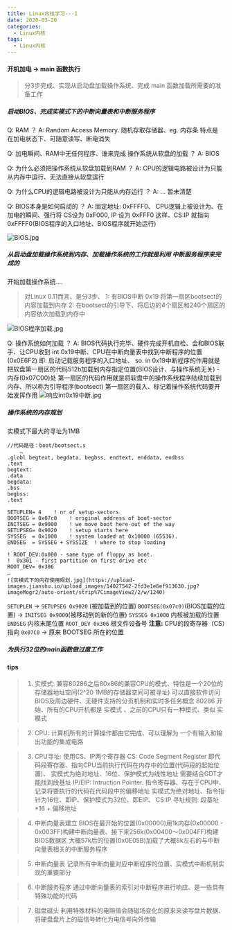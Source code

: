 ```yaml
---
title: Linux内核学习---1
date: 2020-03-20
categories:
  - Linux内核
tags:
  - Linux内核
---
```


#### 开机加电 -> main 函数执行

> 分3步完成、实现从启动盘加载操作系统、完成 main 函数加载所需要的准备工作



##### 启动BIOS、完成实模式下的中断向量表和中断服务程序
Q: RAM ？
A: Random Access Memory. 随机存取存储器、eg. 内存条 
   特点是 在加电状态下、可随意读写、断电消失

Q: 加电瞬间、RAM中无任何程序、谁来完成 操作系统从软盘的加载 ？
A: BIOS

Q: 为什么必须把操作系统从软盘加载到RAM ？
A: CPU的逻辑电路被设计为只能从内存中运行、无法直接从软盘运行

Q: 为什么CPU的逻辑电路被设计为只能从内存运行 ？
A: ... 暂未清楚

Q: BIOS本身是如何启动的 ？
A: 固定地址: 0xFFFF0、 
   CPU逻辑上被设计为、在加电的瞬间、强行将 CS设为 0xF000, IP 设为 0xFFF0 
   这样、CS:IP 就指向 0xFFFF0(BIOS程序的入口地址、BIOS程序就开始运行)
   
![BIOS.jpg](https://upload-images.jianshu.io/upload_images/14027542-bc3706ad36a398b8.jpg?imageMogr2/auto-orient/strip%7CimageView2/2/w/1240)


##### 从启动盘加载操作系统到内存、加载操作系统的工作就是利用 中断服务程序来完成的
开始加载操作系统....
> 对Linux 0.11而言、是分3步、
  1: 有BIOS中断 0x19 将第一扇区bootsect的内容加载到内存
  2: 在bootsect的引导下、将后边的4个扇区和240个扇区的内容依次加载到内存中
  
![BIOS程序加载.jpg](https://upload-images.jianshu.io/upload_images/14027542-8467ab9c24c4efbc.jpg?imageMogr2/auto-orient/strip%7CimageView2/2/w/1240)

Q: 操作系统如何加载 ？
A: BIOS代码执行完毕、硬件完成开机自检、会和BIOS联手、让CPU收到 int 0x19中断、CPU在中断向量表中找到中断程序的位置(0x0E6F2)
   即: 启动记载服务程序的入口地址、
   so. in 0x19中断程序的作用就是把软盘第一扇区的代码512b加载到内存指定位置(BIOS设计、与操作系统无关) - 内存(0x07C00)处
   第一扇区的代码作用就是将软盘中的操作系统程序陆续加载到内存、所以称为引导程序(bootsect)
   第一扇区的载入、标记着操作系统代码要开始发挥作用
![响应int0x19中断.jpg](https://upload-images.jianshu.io/upload_images/14027542-482d2aaafa61ffa8.jpg?imageMogr2/auto-orient/strip%7CimageView2/2/w/1240)

   
   
##### 操作系统的内存规划

实模式下最大的寻址为1MB

```
//代码路径：boot/bootsect.s  
    …  
.globl begtext, begdata, begbss, endtext, enddata, endbss  
.text  
begtext:  
.data  
begdata:  
.bss  
begbss:  
.text  
 
SETUPLEN= 4    ! nr of setup-sectors  
BOOTSEG = 0x07c0    ! original address of boot-sector  
INITSEG = 0x9000    ! we move boot here-out of the way  
SETUPSEG= 0x9020    ! setup starts here  
SYSSEG  = 0x1000    ! system loaded at 0x10000 (65536).  
ENDSEG  = SYSSEG + SYSSIZE  ! where to stop loading  
 
! ROOT_DEV:0x000 - same type of floppy as boot.  
!  0x301 - first partition on first drive etc  
ROOT_DEV= 0x306 
… 
![实模式下的内存使用规划.jpg](https://upload-images.jianshu.io/upload_images/14027542-2fd3e1e6ef913630.jpg?imageMogr2/auto-orient/strip%7CimageView2/2/w/1240)

```   
`SETUPLEN` -> `SETUPSEG 0x9020` (被加载到的位置)
`BOOTSEG(0x07c0)`(BIOS加载的位置) -> `INITSEG 0x9000`(被移动到的新的位置)
`SYSSEG 0x1000` 内核被加载的位置
`ENDSEG` 内核末尾位置
`ROOT_DEV 0x306` 根文件设备号
**注意:**
CPU的段寄存器（CS）指向 `0x07C0` -> 原来 BOOTSEG 所在的位置
  

##### 为执行32位的main函数做过度工作



#### tips

> 1. 实模式: 兼容80286之后80x86的兼容CPU的模式、特性是一个20位的存储器地址空间(2^20 1MB的存储器空间可被寻址)
可以直接软件访问BIOS及周边硬件、无硬件支持的分页机制和实时多任务概念
80286 开始、所有的CPU开机都是 实模式 、之前的CPU只有一种模式、类似 实模式

> 2. CPU: 计算机所有的计算操作都由它完成、可以理解为 一个有输入和输出功能的集成电路

> 3. CPU寻址: 使用CS、IP两个寄存器
     CS: Code Segment Register 即代码段寄存器、指向CPU当前执行代码在内存中的位置(代码段的起始位置)、
     实模式为绝对地址、16位、保护模式为线性地址 需要结合GDT才能找到段基址
     IP/EIP: Intruction Pointer. 指令寄存器、存在于CPU中、记录将要执行的代码在代码段中的偏移地址
     实模式为绝对地址、指令指针为16位、即IP、保护模式为32位、即EIP、
     CS:IP 寻址规则: 段基址*16 + 偏移地址
     
> 4. 中断向量表建立
     BIOS在最开始的位置(0x00000)用1k内存(0x00000 - 0x003FF)构建中断向量表、接下来256k(0x00400～0x004FF)构建BIOS数据区
     大概57k后的位置(0x0E05B)加载了大概8k左右的与中断向量表相关的中断服务程序 

> 5. 中断向量表 
     记录所有中断向量对应中断程序的位置、实模式中断机制实现的重要部分

> 6. 中断服务程序
     通过中断向量表的索引对中断程序进行响应、是一些具有特殊功能的代码
        
> 7. 磁盘磁头
     利用特殊材料的电阻值会随磁场变化的原来来读写盘片数据、将硬盘盘片上的磁信号转化为电信号向外传输
        
